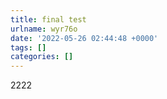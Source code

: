 ```yaml
---
title: final test
urlname: wyr76o
date: '2022-05-26 02:44:48 +0000'
tags: []
categories: []
---
```


2222
